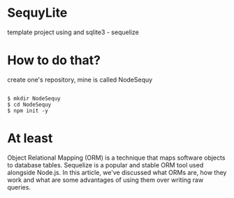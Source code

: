 # SequyLite
template project using and sqlite3 - sequelize

# How to do that?

create one's repository,
mine is called NodeSequy

<code>
$ mkdir NodeSequy
$ cd NodeSequy
$ npm init -y
</code>

# At least

Object Relational Mapping (ORM) is a technique that maps software objects to database tables. 
Sequelize is a popular and stable ORM tool used alongside Node.js. 
In this article, we've discussed what ORMs are, how they work and what are some advantages of using them over writing raw queries.
